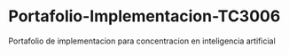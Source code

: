 # Portafolio-Implementacion-TC3006
Portafolio de implementacion para concentracion en inteligencia artificial
